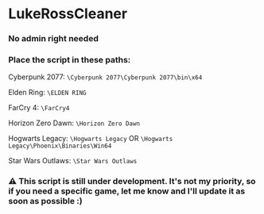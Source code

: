 # LukeRossCleaner
### No admin right needed

### Place the script in these paths:

Cyberpunk 2077:
`\Cyberpunk 2077\Cyberpunk 2077\bin\x64`

Elden Ring:
`\ELDEN RING`

FarCry 4:
`\FarCry4`

Horizon Zero Dawn:
`\Horizon Zero Dawn`

Hogwarts Legacy:
`\Hogwarts Legacy`
OR
`\Hogwarts Legacy\Phoenix\Binaries\Win64`

Star Wars Outlaws:
`\Star Wars Outlaws`


### ⚠️ This script is still under development. It's not my priority, so if you need a specific game, let me know and I'll update it as soon as possible :)
